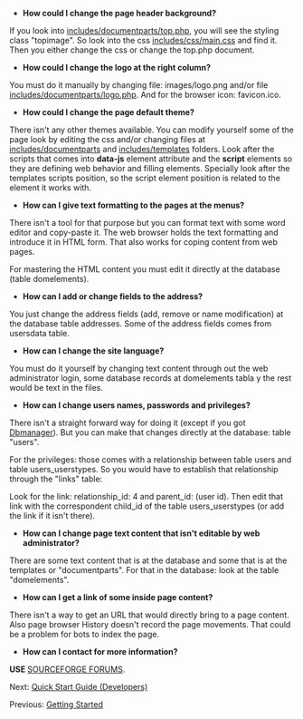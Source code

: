 - **How could I change the page header background?**

If you look into [includes/documentparts/top.php](https://github.com/petazeta/youronlineshop/blob/master/includes/documentparts/top.php), you will see the styling class "topimage". So look into the css [includes/css/main.css](https://github.com/petazeta/youronlineshop/blob/master/includes/css/main.css) and find it. Then you either change the css or change the top.php document.

- **How could I change the logo at the right column?**

You must do it manually by changing file: images/logo.png and/or file [includes/documentparts/logo.php](https://github.com/petazeta/youronlineshop/blob/master/includes/documentparts/logo.php). And for the browser icon: favicon.ico.

- **How could I change the page default theme?**

There isn't any other themes available. You can modify yourself some of the page look by editing the css and/or changing files at [includes/documentparts](https://github.com/petazeta/youronlineshop/blob/master/includes/documentparts/) and [includes/templates](https://github.com/petazeta/youronlineshop/blob/master/includes/templates/) folders. Look after the scripts that comes into **data-js** element attribute and the **script** elements so they are defining web behavior and filling elements. Specially look after the templates scripts position, so the script element position is related to the element it works with.

- **How can I give text formatting to the pages at the menus?**

There isn't a tool for that purpose but you can format text with some word editor and copy-paste it. The web browser holds the text formatting and introduce it in HTML form. That also works for coping content from web pages.

For mastering the HTML content you must edit it directly at the database (table domelements).

- **How can I add or change fields to the address?**

You just change the address fields (add, remove or name modification) at the database table addresses. Some of the address fields comes from usersdata table.

- **How can I change the site language?**

You must do it yourself by changing text content through out the web administrator login, some database records at domelements tabla y the rest would be text in the files.

- **How can I change users names, passwords and privileges?**

There isn't a straight forward way for doing it (except if you got [Dbmanager](http://youronlineshop.sourceforge.net/dbmanager/)). But you can make that changes directly at the database: table "users".

For the privileges: those comes with a relationship between table users and table users_userstypes. So you would have to establish that relationship through the "links" table: 

Look for the link: relationship_id: 4 and parent_id: (user id). Then edit that link with the correspondent child_id of the table users_userstypes (or add the link if it isn't there).

- **How can I change page text content that isn't editable by web administrator?**

There are some text content that is at the database and some that is at the templates or "documentparts". For that in the database: look at the table "domelements".

- **How can I get a link of some inside page content?**

There isn't a way to get an URL that would directly bring to a page content. Also page browser History doesn't record the page movements. That could be a problem for bots to index the page.

- **How can I contact for more information?**

**USE** [SOURCEFORGE FORUMS](https://sourceforge.net/p/youronlineshop/discussion/?source=navbar).

Next: [Quick Start Guide (Developers)](./Quick-Start-Guide-(Developers))

Previous: [Getting Started](./Getting-Started)
